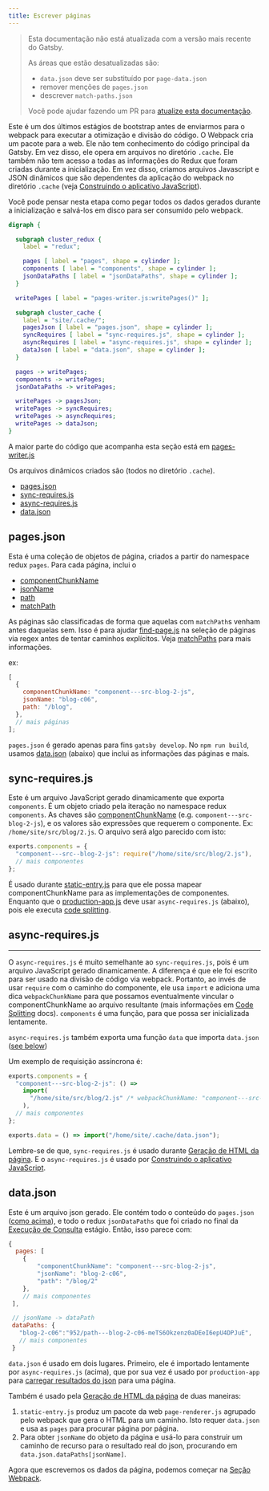 ```yaml
---
title: Escrever páginas
---
```


> Esta documentação não está atualizada com a versão mais recente do Gatsby.
>
> As áreas que estão desatualizadas são:
>
> - `data.json` deve ser substituído por `page-data.json`
> - remover menções de `pages.json`
> - descrever `match-paths.json`
>
> Você pode ajudar fazendo um PR para [atualize esta documentação](https://github.com/gatsbyjs/gatsby/issues/14228).

Este é um dos últimos estágios de bootstrap antes de enviarmos para o webpack para executar a otimização e divisão do código. O Webpack cria um pacote para a web. Ele não tem conhecimento do código principal da Gatsby. Em vez disso, ele opera em arquivos no diretório `.cache`. Ele também não tem acesso a todas as informações do Redux que foram criadas durante a inicialização. Em vez disso, criamos arquivos Javascript e JSON dinâmicos que são dependentes da aplicação do webpack no diretório `.cache` (veja [Construindo o aplicativo JavaScript](/docs/production-app/)).

Você pode pensar nesta etapa como pegar todos os dados gerados durante a inicialização e salvá-los em disco para ser consumido pelo webpack.

```dot
digraph {

  subgraph cluster_redux {
    label = "redux";

    pages [ label = "pages", shape = cylinder ];
    components [ label = "components", shape = cylinder ];
    jsonDataPaths [ label = "jsonDataPaths", shape = cylinder ];
  }

  writePages [ label = "pages-writer.js:writePages()" ];

  subgraph cluster_cache {
    label = "site/.cache/";
    pagesJson [ label = "pages.json", shape = cylinder ];
    syncRequires [ label = "sync-requires.js", shape = cylinder ];
    asyncRequires [ label = "async-requires.js", shape = cylinder ];
    dataJson [ label = "data.json", shape = cylinder ];
  }

  pages -> writePages;
  components -> writePages;
  jsonDataPaths -> writePages;

  writePages -> pagesJson;
  writePages -> syncRequires;
  writePages -> asyncRequires;
  writePages -> dataJson;
}
```

A maior parte do código que acompanha esta seção está em [pages-writer.js](https://github.com/gatsbyjs/gatsby/blob/master/packages/gatsby/src/internal-plugins/query-runner/pages-writer.js)

Os arquivos dinâmicos criados são (todos no diretório `.cache`).

- [pages.json](#pagesjson)
- [sync-requires.js](#sync-requiresjs)
- [async-requires.js](#async-requiresjs)
- [data.json](#datajson)

## pages.json

Esta é uma coleção de objetos de página, criados a partir do namespace redux `pages`. Para cada página, inclui o

- [componentChunkName](/docs/behind-the-scenes-terminology/#componentchunkname)
- [jsonName](/docs/behind-the-scenes-terminology/#jsonname)
- [path](/docs/behind-the-scenes-terminology/#path)
- [matchPath](/docs/behind-the-scenes-terminology/#matchpath)

As páginas são classificadas de forma que aquelas com `matchPath`s venham antes daquelas sem.
Isso é para ajudar [find-page.js](https://github.com/gatsbyjs/gatsby/blob/master/packages/gatsby/cache-dir/find-page.js) na seleção de páginas via regex antes de tentar caminhos explícitos. Veja [matchPaths](/docs/behind-the-scenes-terminology/#matchpath) para mais informações.

ex:

```javascript
[
  {
    componentChunkName: "component---src-blog-2-js",
    jsonName: "blog-c06",
    path: "/blog",
  },
  // mais páginas
];
```

`pages.json` é gerado apenas para fins `gatsby develop`. No `npm run build`, usamos [data.json](/docs/write-pages/#datajson) (abaixo) que inclui as informações das páginas e mais.

## sync-requires.js

Este é um arquivo JavaScript gerado dinamicamente que exporta `components`. É um objeto criado pela iteração no namespace redux `components`. As chaves são [componentChunkName](/docs/behind-the-scenes-terminology/#componentchunkname) (e.g. `component---src-blog-2-js`), e os valores são expressões que requerem o componente. Ex: `/home/site/src/blog/2.js`. O arquivo será algo parecido com isto:

```javascript
exports.components = {
  "component---src--blog-2-js": require("/home/site/src/blog/2.js"),
  // mais componentes
};
```

É usado durante [static-entry.js](https://github.com/gatsbyjs/gatsby/blob/master/packages/gatsby/cache-dir/static-entry.js) para que ele possa mapear componentChunkName para as implementações de componentes. Enquanto que o [production-app.js](https://github.com/gatsbyjs/gatsby/blob/master/packages/gatsby/cache-dir/production-app.js) deve usar `async-requires.js` (abaixo), pois ele executa [code splitting](/docs/how-code-splitting-works/).

## async-requires.js

---

O `async-requires.js` é muito semelhante ao `sync-requires.js`, pois é um arquivo JavaScript gerado dinamicamente. A diferença é que ele foi escrito para ser usado na divisão de código via webpack. Portanto, ao invés de usar `require` com o caminho do componente, ele usa `import` e adiciona uma dica `webpackChunkName` para que possamos eventualmente vincular o componentChunkName ao arquivo resultante (mais informações em [Code Splitting](/docs/how-code-splitting-works/) docs). `components` é uma função, para que possa ser inicializada lentamente.

`async-requires.js` também exporta uma função `data` que importa `data.json` ([see below](/docs/write-pages/#datajson))

Um exemplo de requisição assíncrona é:

```javascript
exports.components = {
  "component---src-blog-2-js": () =>
    import(
      "/home/site/src/blog/2.js" /* webpackChunkName: "component---src-blog-2-js" */
    ),
  // mais componentes
};

exports.data = () => import("/home/site/.cache/data.json");
```

Lembre-se de que, `sync-requires.js` é usado durante [Geração de HTML da página](/docs/html-generation/). E o `async-requires.js` é usado por [Construindo o aplicativo JavaScript](/docs/production-app/).

## data.json

Este é um arquivo json gerado. Ele contém todo o conteúdo do `pages.json` ([como acima](/docs/write-pages/#pagesjson)), e todo o redux `jsonDataPaths` que foi criado no final da [Execução de Consulta](/docs/query-execution/#save-query-results-to-redux-and-disk) estágio. Então, isso parece com:

```javascript
{
  pages: [
    {
        "componentChunkName": "component---src-blog-2-js",
        "jsonName": "blog-2-c06",
        "path": "/blog/2"
    },
    // mais componentes
 ],

 // jsonName -> dataPath
 dataPaths: {
   "blog-2-c06":"952/path---blog-2-c06-meTS6Okzenz0aDEeI6epU4DPJuE",
   // mais componentes
 }
```

`data.json` é usado em dois lugares. Primeiro, ele é importado lentamente por `async-requires.js` (acima), que por sua vez é usado por `production-app` para [carregar resultados do json](/docs/production-app/#load-page-resources) para uma página.

Também é usado pela [Geração de HTML da página](/docs/html-generation/) de duas maneiras:

1. `static-entry.js` produz um pacote da web `page-renderer.js` agrupado pelo webpack que gera o HTML para um caminho. Isto requer `data.json` e usa as `pages` para procurar página por página.
2. Para obter `jsonName` do objeto da página e usá-lo para construir um caminho de recurso para o resultado real do json, procurando em `data.json.dataPaths[jsonName]`.

Agora que escrevemos os dados da página, podemos começar na [Seção Webpack](/docs/webpack-and-ssr/).
